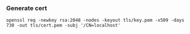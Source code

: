 ### Generate cert
```openssl req -newkey rsa:2048 -nodes -keyout tls/key.pem -x509 -days 730 -out tls/cert.pem -subj '/CN=localhost'```